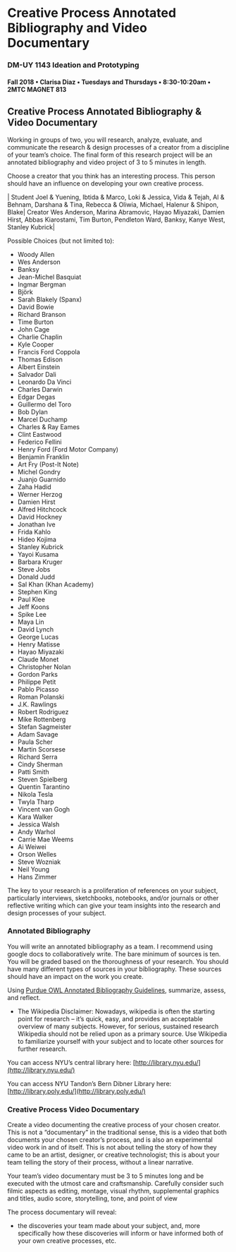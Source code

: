 # Creative Process Annotated Bibliography and Video Documentary

### DM-UY 1143 Ideation and Prototyping

#### Fall 2018 • Clarisa Diaz • Tuesdays and Thursdays • 8:30-10:20am • 2MTC MAGNET 813

## Creative Process Annotated Bibliography & Video Documentary

Working in groups of two, you will research, analyze, evaluate, and communicate the research & design processes of a creator from a discipline of your team’s choice. The final form of this research project will be an annotated bibliography and video project of 3 to 5 minutes in length.

Choose a creator that you think has an interesting process. This person should have an influence on developing your own creative process.

| Student Joel &amp; Yuening, Ibtida &amp; Marco, Loki &amp; Jessica, Vida &amp; Tejah, Al &amp; Behnam, Darshana &amp; Tina, Rebecca &amp; Oliwia, Michael, Halenur &amp; Shipon, Blake| Creator Wes Anderson, Marina Abramovic, Hayao Miyazaki, Damien Hirst, Abbas Kiarostami, Tim Burton, Pendleton Ward, Banksy, Kanye West, Stanley Kubrick|


Possible Choices \(but not limited to\):

* Woody Allen
* Wes Anderson
* Banksy
* Jean-Michel Basquiat
* Ingmar Bergman
* Björk
* Sarah Blakely \(Spanx\)
* David Bowie
* Richard Branson
* Time Burton
* John Cage
* Charlie Chaplin
* Kyle Cooper
* Francis Ford Coppola
* Thomas Edison
* Albert Einstein
* Salvador Dali
* Leonardo Da Vinci
* Charles Darwin
* Edgar Degas
* Guillermo del Toro
* Bob Dylan
* Marcel Duchamp
* Charles & Ray Eames
* Clint Eastwood
* Federico Fellini
* Henry Ford \(Ford Motor Company\)
* Benjamin Franklin
* Art Fry \(Post-It Note\)
* Michel Gondry
* Juanjo Guarnido 
* Zaha Hadid
* Werner Herzog
* Damien Hirst
* Alfred Hitchcock
* David Hockney
* Jonathan Ive
* Frida Kahlo
* Hideo Kojima
* Stanley Kubrick
* Yayoi Kusama
* Barbara Kruger
* Steve Jobs
* Donald Judd
* Sal Khan \(Khan Academy\)
* Stephen King 
* Paul Klee
* Jeff Koons
* Spike Lee
* Maya Lin
* David Lynch
* George Lucas
* Henry Matisse
* Hayao Miyazaki
* Claude Monet
* Christopher Nolan 
* Gordon Parks
* Philippe Petit
* Pablo Picasso
* Roman Polanski
* J.K. Rawlings 
* Robert Rodriguez
* Mike Rottenberg 
* Stefan Sagmeister
* Adam Savage
* Paula Scher
* Martin Scorsese
* Richard Serra
* Cindy Sherman
* Patti Smith
* Steven Spielberg
* Quentin Tarantino
* Nikola Tesla
* Twyla Tharp
* Vincent van Gogh
* Kara Walker
* Jessica Walsh
* Andy Warhol
* Carrie Mae Weems
* Ai Weiwei
* Orson Welles
* Steve Wozniak
* Neil Young
* Hans Zimmer

The key to your research is a proliferation of references on your subject, particularly interviews, sketchbooks, notebooks, and/or journals or other reflective writing which can give your team insights into the research and design processes of your subject.

### Annotated Bibliography

You will write an annotated bibliography as a team. I recommend using google docs to collaboratively write. The bare minimum of sources is ten. You will be graded based on the thoroughness of your research.  You should have many different types of sources in your bibliography.  These sources should have an impact on the work you create.

Using [Purdue OWL Annotated Bibliography Guidelines](https://owl.english.purdue.edu/owl/resource/614/01/), summarize, assess, and reflect.

* The Wikipedia Disclaimer: Nowadays, wikipedia is often the starting point for research – it’s quick, easy, and provides an acceptable overview of many subjects. However, for serious, sustained research Wikipedia should not be relied upon as a primary source. Use Wikipedia to familiarize yourself with your subject and to locate other sources for further research.

You can access NYU’s central library here: [http://library.nyu.edu/](http://library.nyu.edu/)

You can access NYU Tandon’s Bern Dibner Library here: [http://library.poly.edu/](http://library.poly.edu/)

### Creative Process Video Documentary

Create a video documenting the creative process of your chosen creator. This is not a “documentary” in the traditional sense, this is a video that both documents your chosen creator’s process, and is also an experimental video work in and of itself. This is not about telling the story of how they came to be an artist, designer, or creative technologist; this is about your team telling the story of their process, without a linear narrative.

Your team’s video documentary must be 3 to 5 minutes long and be executed with the utmost care and craftsmanship. Carefully consider such filmic aspects as editing, montage, visual rhythm, supplemental graphics and titles, audio score, storytelling, tone, and point of view

The process documentary will reveal:

* the discoveries your team made about your subject, and, more specifically how these discoveries will inform or have informed both of your own creative processes, etc.

